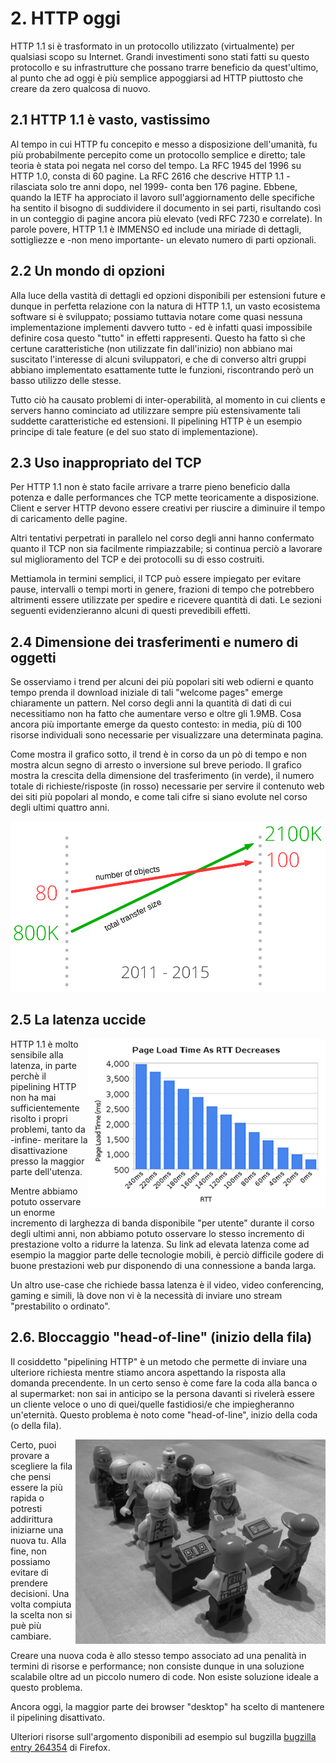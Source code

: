 # 2. HTTP oggi

HTTP 1.1 si è trasformato in un protocollo utilizzato (virtualmente) per qualsiasi scopo su Internet. Grandi investimenti sono stati fatti su questo protocollo e su infrastrutture che possano trarre beneficio da quest'ultimo, al punto che ad oggi è più semplice appoggiarsi ad HTTP piuttosto che creare da zero qualcosa di nuovo.

## 2.1 HTTP 1.1 è vasto, vastissimo

Al tempo in cui HTTP fu concepito e messo a disposizione dell'umanità, fu più probabilmente percepito come un protocollo semplice e diretto; tale teoria è stata poi negata nel corso del tempo. La RFC 1945 del 1996 su HTTP 1.0, consta di 60 pagine. La RFC 2616 che descrive HTTP 1.1 -rilasciata solo tre anni dopo, nel 1999- conta ben 176 pagine. Ebbene, quando la IETF ha approciato il lavoro sull'aggiornamento delle specifiche ha sentito il bisogno di suddividere il documento in sei parti, risultando così in un conteggio di pagine ancora più elevato (vedi RFC 7230 e correlate). In parole povere, HTTP 1.1 è IMMENSO ed include una miriade di dettagli, sottigliezze e -non meno importante- un elevato numero di parti opzionali.

## 2.2 Un mondo di opzioni

Alla luce della vastità di dettagli ed opzioni disponibili per estensioni future e dunque in perfetta relazione con la natura di HTTP 1.1, un vasto ecosistema software si è sviluppato; possiamo tuttavia notare come quasi nessuna implementazione implementi davvero tutto - ed è infatti quasi impossibile definire cosa questo "tutto" in effetti rappresenti. Questo ha fatto sì che certune caratteristiche (non utilizzate fin dall'inizio) non abbiano mai suscitato l'interesse di alcuni sviluppatori, e che di converso altri gruppi abbiano implementato esattamente tutte le funzioni, riscontrando però un basso utilizzo delle stesse.

Tutto ciò ha causato problemi di inter-operabilità, al momento in cui clients e servers hanno cominciato ad utilizzare sempre più estensivamente tali suddette caratteristiche ed estensioni. Il pipelining HTTP è un esempio principe di tale feature (e del suo stato di implementazione).

## 2.3 Uso inappropriato del TCP

Per HTTP 1.1 non è stato facile arrivare a trarre pieno beneficio dalla potenza e dalle performances che TCP mette teoricamente a disposizione. Client e server HTTP devono essere creativi per riuscire a diminuire il tempo di caricamento delle pagine.

Altri tentativi perpetrati in parallelo nel corso degli anni hanno confermato quanto il TCP non sia facilmente rimpiazzabile; si continua perciò a lavorare sul miglioramento del TCP e dei protocolli su di esso costruiti.

Mettiamola in termini semplici, il TCP può essere impiegato per evitare pause, intervalli o tempi morti in genere, frazioni di tempo che potrebbero altrimenti essere utilizzate per spedire e ricevere quantità di dati. Le sezioni seguenti evidenzieranno alcuni di questi prevedibili effetti.

## 2.4 Dimensione dei trasferimenti e numero di oggetti

Se osserviamo i trend per alcuni dei più popolari siti web odierni e quanto tempo prenda il download iniziale di tali "welcome pages" emerge chiaramente un pattern. Nel corso degli anni la quantità di dati di cui necessitiamo non ha fatto che aumentare verso e oltre gli 1.9MB. Cosa ancora più importante emerge da questo contesto: in media, più di 100 risorse individuali sono necessarie per visualizzare una determinata pagina.

Come mostra il grafico sotto, il trend è in corso da un pò di tempo e non mostra alcun segno di arresto o inversione sul breve periodo. Il grafico mostra la crescita della dimensione del trasferimento (in verde), il numero totale di richieste/risposte (in rosso) necessarie per servire il contenuto web dei siti più popolari al mondo, e come tali cifre si siano evolute nel corso degli ultimi quattro anni.

![transfer size growth](https://raw.githubusercontent.com/bagder/http2-explained/master/images/transfer-size-growth.png)

## 2.5 La latenza uccide

<img style="float: right;" src="https://raw.githubusercontent.com/bagder/http2-explained/master/images/page-load-time-rtt-decreases.png" />

HTTP 1.1 è molto sensibile alla latenza, in parte perchè il pipelining HTTP non ha mai sufficientemente risolto i propri problemi, tanto da -infine- meritare la disattivazione presso la maggior parte dell'utenza.

Mentre abbiamo potuto osservare un enorme incremento di larghezza di banda disponibile "per utente" durante il corso degli ultimi anni, non abbiamo potuto osservare lo stesso incremento di prestazione volto a ridurre la latenza. Su link ad elevata latenza come ad esempio la maggior parte delle tecnologie mobili, è perciò difficile godere di buone prestazioni web pur disponendo di una connessione a banda larga.

Un altro use-case che richiede bassa latenza è il video, video conferencing, gaming e simili, là dove non vi è la necessità di inviare uno stream "prestabilito o ordinato".

## 2.6. Bloccaggio "head-of-line" (inizio della fila)

Il cosiddetto "pipelining HTTP" è un metodo che permette di inviare una ulteriore richiesta mentre stiamo ancora aspettando la risposta alla domanda precendente. In un certo senso è come fare la coda alla banca o al supermarket: non sai in anticipo se la persona davanti si rivelerà essere un cliente veloce o uno di quei/quelle fastidiosi/e che impiegheranno un'eternità. Questo problema è noto come "head-of-line", inizio della coda (o della fila).

<img style="float: right;" src="https://raw.githubusercontent.com/bagder/http2-explained/master/images/head-of-line-blocking.jpg" />

Certo, puoi provare a scegliere la fila che pensi essere la più rapida o potresti addirittura iniziarne una nuova tu. Alla fine, non possiamo evitare di prendere decisioni. Una volta compiuta la scelta non si puè più cambiare.

Creare una nuova coda è allo stesso tempo associato ad una penalità in termini di risorse e performance; non consiste dunque in una soluzione scalabile oltre ad un piccolo numero di code. Non esiste soluzione ideale a questo problema.

Ancora oggi, la maggior parte dei browser "desktop" ha scelto di mantenere il pipelining disattivato.

Ulteriori risorse sull'argomento disponibili ad esempio sul bugzilla [bugzilla entry 264354](https://bugzilla.mozilla.org/show_bug.cgi?id=264354) di Firefox.

